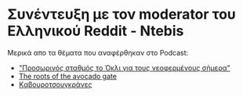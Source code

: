 # Συνέντευξη με τον moderator του Ελληνικού Reddit - Ntebis

Μερικά απο τα θέματα που αναφέρθηκαν στο Podcast:

* ["Προσωρινός σταθμός το Όκλι για τους νεοφερμένους σήμερα"](http://neoskosmos.com/news/el/node/64502)
* [The roots of the avocado gate](https://www.youtube.com/watch?v=U1NHuP8vJPg)
* [Kαβουροτσουγκράνες](https://www.youtube.com/watch?v=aZYsZOIbtHA)

